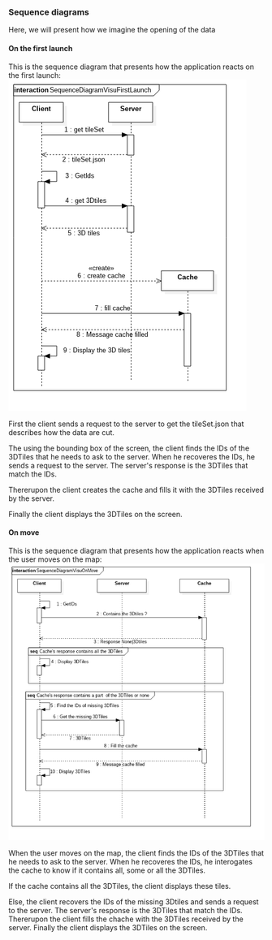 ### Sequence diagrams  
Here, we will present how we imagine the opening of the data

#### On the first launch  
This is the sequence diagram that presents how the application reacts on the first launch:  
![Sequence diagram - First launch](../images/Model1__Collaboration1__Interaction1__SequenceDiagramVisuFirstLaunch_5.png "Sequence diagram - First launch")

First the client sends a request to the server to get the tileSet.json that describes how the data are cut.

The using the bounding box of the screen, the client finds the IDs of the 3DTiles that he needs to ask to the server. When he recoveres the IDs, he sends a request to the server. The server's response is the 3DTiles that match the IDs.

Thererupon the client creates the cache and fills it with the 3DTiles received by the server.

Finally the client displays the 3DTiles on the screen.


#### On move  
This is the sequence diagram that presents how the application reacts when the user moves on the map:  
![Sequence diagram - First launch](../images/Model1__Collaboration2__Interaction1__SequenceDiagramVisuOnMove_6.png "Sequence diagram - First launch")

When the user moves on the map, the client finds the IDs of the 3DTiles that he needs to ask to the server. When he recoveres the IDs, he interogates the cache to know if it contains all, some or all the 3DTiles.

If the cache contains all the 3DTiles, the client displays these tiles.

Else, the client recovers the IDs of the missing 3Dtiles and sends a request to the server. The server's response is the 3DTiles that match the IDs. Thererupon the client fills the chache with the 3DTiles received by the server. Finally the client displays the 3DTiles on the screen.
